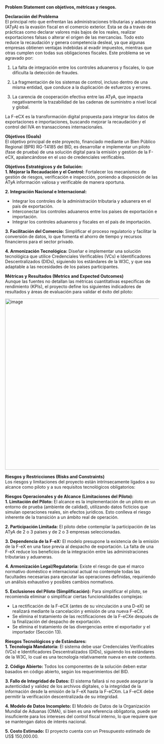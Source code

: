 **Problem Statement con objetivos, métricas y riesgos.**

**Declaración del Problema** <br>
El principal reto que enfrentan las administraciones tributarias y aduaneras (ATyA) es la evasión fiscal en el comercio exterior. Esta se da a través de prácticas como declarar valores más bajos de los reales, realizar exportaciones falsas o alterar el origen de las mercancías. Todo esto reduce la recaudación y genera competencia desleal, ya que algunas empresas obtienen ventajas indebidas al evadir impuestos, mientras que otras cumplen con todas sus obligaciones fiscales.
Este problema se ve agravado por:

1. La falta de integración entre los controles aduaneros y fiscales, lo que dificulta la detección de fraudes. 

2. La fragmentación de los sistemas de control, incluso dentro de una misma entidad, que conduce a la duplicación de esfuerzos y errores.

3. La carencia de cooperación efectiva entre las ATyA, que impacta negativamente la trazabilidad de las cadenas de suministro a nivel local y global.

La F-eCX es la transformación digital propuesta para integrar los datos de exportaciones e importaciones, buscando mejorar la recaudación y el control del IVA en transacciones internacionales.

**Objetivos (Goals)** <br>
El objetivo principal de este proyecto, financiado mediante un Bien Público Regional (BPR) RG-T4185 del BID, es desarrollar e implementar un piloto (fase de prueba) de una solución digital para la emisión y gestión de la F-eCX, apalancándose en el uso de credenciales verificables.

**Objetivos Estratégicos y de Solución:** <br>
**1. Mejorar la Recaudación y el Control:** Fortalecer los mecanismos de gestión de riesgos, verificación e inspección, poniendo a disposición de las ATyA información valiosa y verificable de manera oportuna.<br>

**2. Integración Nacional e Internacional:** <br>
- Integrar los controles de la administración tributaria y aduanera en el país de exportación.<br>
- Interconectar los controles aduaneros entre los países de exportación e importación.<br>
- Integrar los controles aduaneros y fiscales en el país de importación.<br>

**3. Facilitación del Comercio:** Simplificar el proceso regulatorio y facilitar la conversión de datos, lo que fomenta el ahorro de tiempo y recursos financieros para el sector privado.<br>

**4. Armonización Tecnológica:** Diseñar e implementar una solución tecnológica que utilice Credenciales Verificables (VCs) e Identificadores Descentralizados (DIDs), siguiendo los estándares de la W3C, y que sea adaptable a las necesidades de los países participantes.

**Métricas y Resultados (Metrics and Expected Outcomes)** <br>
Aunque las fuentes no detallan las métricas cuantitativas específicas de rendimiento (KPIs), el proyecto define los siguientes indicadores de resultados y áreas de evaluación para validar el éxito del piloto:

<img width="763" height="561" alt="image" src="https://github.com/user-attachments/assets/ee00bba3-8616-4906-93d8-04384b543aa5" />


**Riesgos y Restricciones (Risks and Constraints)** <br>
Los riesgos y limitaciones del proyecto están intrínsecamente ligados a su alcance como piloto y a sus requisitos tecnológicos obligatorios:

**Riesgos Operacionales y de Alcance (Limitaciones del Piloto):** <br>
**1. Limitación del Piloto:** El alcance es la implementación de un piloto en un entorno de prueba (ambiente de calidad), utilizando datos ficticios que simulan operaciones reales, sin efectos jurídicos. Esto conlleva el riesgo inherente de la transición a un ámbito real de operación.<br>

**2. Participación Limitada:** El piloto debe contemplar la participación de las ATyA de 2 o 3 países y de 2 o 3 empresas seleccionadas.<br>

**3. Dependencia de la F-eX:** El modelo presupone la existencia de la emisión de la F-eX en una fase previa al despacho de exportación. La falta de una F-eX reduce los beneficios de la integración entre las administraciones tributarias y aduaneras.<br>

**4. Armonización Legal/Regulatoria:** Existe el riesgo de que el marco normativo doméstico e internacional actual no contemple todas las facultades necesarias para ejecutar las operaciones definidas, requiriendo un análisis exhaustivo y posibles cambios normativos.<br>

**5. Exclusiones del Piloto (Simplificación):** Para simplificar el piloto, se recomienda eliminar o simplificar ciertas funcionalidades complejas:<br>

- La rectificación de la F-eCX (antes de su vinculación a una D-eX) se realizará mediante la cancelación y emisión de una nueva F-eCX.<br>
- Se elimina el tratamiento de las rectificaciones de la F-eCXe después de la finalización del despacho de exportación.<br>
- Se elimina el tratamiento de las divergencias entre el exportador y el importador (Sección 13).<br>

**Riesgos Tecnológicos y de Estándares:** <br>
**1. Tecnología Mandatoria:** El sistema debe usar Credenciales Verificables (VCs) e Identificadores Descentralizados (DIDs), siguiendo los estándares de la W3C, lo cual es una tecnología relativamente nueva en este contexto.

**2. Código Abierto:** Todos los componentes de la solución deben estar basados en código abierto, según los requerimientos del BID.

**3. Fallo de Integridad de Datos:** El sistema fallará si no puede asegurar la autenticidad y validez de los archivos digitales, o la integridad de la información desde la emisión de la F-eX hasta la F-eCXm. La F-eCX debe permitir la verificación descentralizada de su integridad.

**4. Modelo de Datos Incompleto:** El Modelo de Datos de la Organización Mundial de Aduanas (OMA), si bien es una referencia obligatoria, puede ser insuficiente para los intereses del control fiscal interno, lo que requiere que se mantengan datos de interés nacional.

**5. Costo Estimado:** El proyecto cuenta con un Presupuesto estimado de US$ 150,000.00.
